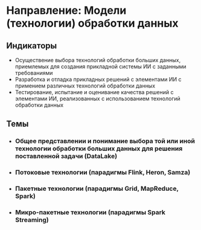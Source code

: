 # Направление: Модели (технологии) обработки данных
## Индикаторы
* Осуществение выбора технологий обработки больших данных, приемлемых для создания прикладной системы ИИ с заданными требованиями 
* Разработка и отладка прикладных решений с элементами ИИ с примением различных технологий обработки данных
* Тестирование, испытание и оценивание качества решений с элементами ИИ, реализованных с использованием технологий обработки данных
## Темы
* ### Общее представлении и понимание выбора той или иной технологии обработки больших данных для решения поставленной задачи (DataLake)
* ### Потоковые технологии (парадигмы Flink, Heron, Samza)
* ### Пакетные технологии (парадигмы Grid, MapReduce, Spark)
* ### Микро-пакетные технологии (парадигмы Spark Streaming)

